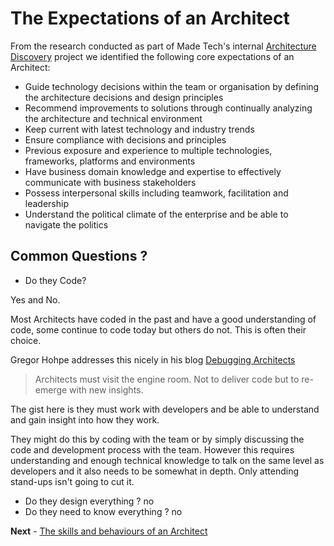 
# The Expectations of an Architect

From the research conducted as part of Made Tech's internal [Architecture Discovery](https://docs.google.com/presentation/d/1DaVGkDwuj028btg_S3CMT_xu6iVHwn3HO8nfiSXSJ3k/edit?usp=sharing) project we identified the following core expectations of an Architect:
- Guide technology decisions within the team or organisation by defining the architecture decisions and design principles
- Recommend improvements to solutions through continually analyzing the architecture and technical environment
- Keep current with latest technology and industry trends
- Ensure compliance with decisions and principles
- Previous exposure and experience to multiple technologies, frameworks, platforms and environments
- Have business domain knowledge and expertise to effectively communicate with business stakeholders
- Possess interpersonal skills including teamwork, facilitation and leadership
- Understand the political climate of the enterprise and be able to navigate the politics

## Common Questions ?

 - Do they Code?

Yes and No.

Most Architects have coded in the past and have a good understanding of code, some continue to code today but others do not. This is often their choice.

Gregor Hohpe addresses this nicely in his blog [Debugging Architects](https://architectelevator.com/transformation/debugging-architect/)

> Architects must visit the engine room. Not to deliver code but to re-emerge with new insights.

The gist here is they must work with developers and be able to understand and gain insight into how they work.

They might do this by coding with the team or by simply discussing the code and development process with the team. However this requires understanding and enough technical knowledge to talk on the same level as developers and it also needs to be somewhat in depth. Only attending stand-ups isn't going to cut it.

 - Do they design everything ? no
 - Do they need to know everything ? no

**Next** - [The skills and behaviours of an Architect](./skills_of_an_architect.md)
